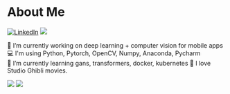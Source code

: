 #  About Me
[![LinkedIn](https://img.shields.io/badge/LinkedIn-%230077B5.svg?logo=linkedin&logoColor=white)](https://linkedin.com/in/ayca) 
[![](https://visitcount.itsvg.in/api?id=aycaecemgul&icon=8&color=12)](https://visitcount.itsvg.in)

🔭 I’m currently working on deep learning + computer vision for mobile apps<br>
💻 I'm using Python, Pytorch, OpenCV, Numpy, Anaconda, Pycharm<br>
🌱 I’m currently learning gans, transformers, docker, kubernetes
🏮 I love Studio Ghibli movies.

![](https://github-readme-stats.vercel.app/api?username=aycaecemgul&theme=midnight-purple&hide_border=true&include_all_commits=true&count_private=true)
![](https://github-readme-stats.vercel.app/api/top-langs/?username=aycaecemgul&theme=midnight-purple&hide_border=true&include_all_commits=true&count_private=true)



